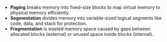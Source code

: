 - **Paging** breaks memory into fixed-size blocks to map virtual memory to physical memory efficiently.
- **Segmentation** divides memory into variable-sized logical segments like code, data, and stack for protection.
- **Fragmentation** is wasted memory space caused by gaps between allocated blocks (external) or unused space inside blocks (internal).

